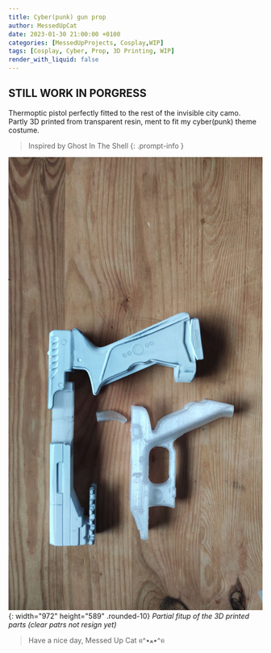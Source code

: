 ```yaml
---
title: Cyber(punk) gun prop
author: MessedUpCat
date: 2023-01-30 21:00:00 +0100
categories: [MessedUpProjects, Cosplay,WIP]
tags: [Cosplay, Cyber, Prop, 3D Printing, WIP]
render_with_liquid: false
---
```

## STILL WORK IN PORGRESS
Thermoptic pistol perfectly fitted to the rest of the invisible city camo. <br>
Partly 3D printed from transparent resin, ment to fit my cyber(punk) theme costume. 

>Inspired by Ghost In The Shell
{: .prompt-info }


![Desktop View](/assets/2023-03-30-Cyber-gun/GITS.jpg){: width="972" height="589" .rounded-10}
_Partial fitup of the 3D printed parts (clear patrs not resign yet)_


>Have a nice day, Messed Up Cat ฅ^•ﻌ•^ฅ